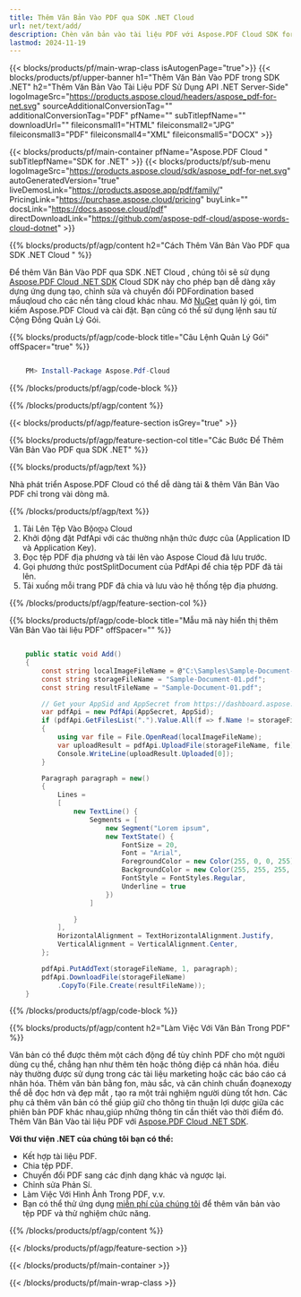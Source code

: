 ```yaml
---
title: Thêm Văn Bản Vào PDF qua SDK .NET Cloud
url: net/text/add/
description: Chèn văn bản vào tài liệu PDF với Aspose.PDF Cloud SDK for .NET. Tự động hóa chỉnh sửa nội dung một cách dễ dàng.
lastmod: 2024-11-19
---
```


{{< blocks/products/pf/main-wrap-class isAutogenPage="true">}}
{{< blocks/products/pf/upper-banner h1="Thêm Văn Bản Vào PDF trong SDK .NET" h2="Thêm Văn Bản Vào Tài Liệu PDF Sử Dụng API .NET Server-Side" logoImageSrc="https://products.aspose.cloud/headers/aspose_pdf-for-net.svg" sourceAdditionalConversionTag="" additionalConversionTag="PDF" pfName="" subTitlepfName="" downloadUrl="" fileiconsmall1="HTML" fileiconsmall2="JPG" fileiconsmall3="PDF" fileiconsmall4="XML" fileiconsmall5="DOCX" >}}

{{< blocks/products/pf/main-container pfName="Aspose.PDF Cloud " subTitlepfName="SDK for .NET" >}}
{{< blocks/products/pf/sub-menu logoImageSrc="https://products.aspose.cloud/sdk/aspose_pdf-for-net.svg"
autoGeneratedVersion="true"
liveDemosLink="https://products.aspose.app/pdf/family/" PricingLink="https://purchase.aspose.cloud/pricing" buyLink="" docsLink="https://docs.aspose.cloud/pdf"  directDownloadLink="https://github.com/aspose-pdf-cloud/aspose-words-cloud-dotnet" >}}

{{% blocks/products/pf/agp/content h2="Cách Thêm Văn Bản Vào PDF qua SDK .NET Cloud " %}}

Để thêm Văn Bản Vào PDF qua SDK .NET Cloud , chúng tôi sẽ sử dụng
[Aspose.PDF Cloud .NET SDK](https://products.aspose.cloud/pdf/net/)
Cloud SDK này cho phép bạn dễ dàng xây dựng ứng dụng tạo, chỉnh sửa và chuyển đổi PDFordination based mẩuqloud cho các nền tảng cloud khác nhau. Mở
[NuGet](https://www.nuget.org/packages/Aspose.Pdf-Cloud)
quản lý gói, tìm kiếm
Aspose.PDF Cloud
và cài đặt. Bạn cũng có thể sử dụng lệnh sau từ Cộng Đồng Quản Lý Gói.

{{% blocks/products/pf/agp/code-block title="Câu Lệnh Quản Lý Gói" offSpacer="true" %}}

```powershell

    PM> Install-Package Aspose.Pdf-Cloud

```

{{% /blocks/products/pf/agp/code-block %}}

{{% /blocks/products/pf/agp/content %}}

{{< blocks/products/pf/agp/feature-section isGrey="true" >}}

{{% blocks/products/pf/agp/feature-section-col title="Các Bước Để Thêm Văn Bản Vào PDF qua SDK .NET" %}}

{{% blocks/products/pf/agp/text %}}

Nhà phát triển Aspose.PDF Cloud có thể dễ dàng tải & thêm Văn Bản Vào PDF chỉ trong vài dòng mã.

{{% /blocks/products/pf/agp/text %}}

1. Tải Lên Tệp Vào Bộიდა Cloud
1. Khởi động đặt PdfApi với các thường nhận thức được cũa (Application ID và Application Key).
1. Đọc tệp PDF địa phương và tải lên vào Aspose Cloud đã lưu trước.
1. Gọi phương thức postSplitDocument của PdfApi để chia tệp PDF đã tải lên.
1. Tải xuống mỗi trang PDF đã chia và lưu vào hệ thống tệp địa phương.

{{% /blocks/products/pf/agp/feature-section-col %}}



{{% blocks/products/pf/agp/code-block title="Mẫu mã này hiển thị thêm Văn Bản Vào tài liệu PDF" offSpacer="" %}}

```cs

    public static void Add()
    {
        const string localImageFileName = @"C:\Samples\Sample-Document-01.pdf";
        const string storageFileName = "Sample-Document-01.pdf";
        const string resultFileName = "Sample-Document-01.pdf";

        // Get your AppSid and AppSecret from https://dashboard.aspose.cloud (free registration required).
        var pdfApi = new PdfApi(AppSecret, AppSid);
        if (pdfApi.GetFilesList(".").Value.All(f => f.Name != storageFileName))
        {
            using var file = File.OpenRead(localImageFileName);
            var uploadResult = pdfApi.UploadFile(storageFileName, file);
            Console.WriteLine(uploadResult.Uploaded[0]);
        }

        Paragraph paragraph = new()
        {
            Lines =
            [
                new TextLine() {
                    Segments = [
                        new Segment("Lorem ipsum",
                        new TextState() {
                            FontSize = 20,
                            Font = "Arial",
                            ForegroundColor = new Color(255, 0, 0, 255),
                            BackgroundColor = new Color(255, 255, 255, 0),
                            FontStyle = FontStyles.Regular,
                            Underline = true
                        })
                    ]

                }
            ],
            HorizontalAlignment = TextHorizontalAlignment.Justify,
            VerticalAlignment = VerticalAlignment.Center,
        };

        pdfApi.PutAddText(storageFileName, 1, paragraph);
        pdfApi.DownloadFile(storageFileName)
            .CopyTo(File.Create(resultFileName));
    }
```

{{% /blocks/products/pf/agp/code-block %}}

{{% blocks/products/pf/agp/content h2="Làm Việc Với Văn Bản Trong PDF" %}}

Văn bản có thể được thêm một cách động để tùy chỉnh PDF cho một người dùng cụ thể, chẳng hạn như thêm tên hoặc thông điệp cá nhân hóa. điều này thường được sử dụng trong các tài liệu marketing hoặc các báo cáo cá nhân hóa. Thêm văn bản bằng fon, màu sắc, và căn chỉnh chuẩn đoạneходу thể dễ đọc hơn và đẹp mắt , tạo ra một trải nghiệm người dùng tốt hơn. Các phụ cả thêm văn bản có thể giúp giữ cho thông tin thuận lợi dược giữa các phiên bản PDF khác nhau,giúp những thông tin cần thiết vào thời điểm đó.
Thêm Văn Bản Vào tài liệu PDF với [Aspose.PDF Cloud .NET SDK](https://products.aspose.cloud/pdf/net/).

**Với thư viện .NET của chúng tôi bạn có thể:**

+ Kết hợp tài liệu PDF.
+ Chia tệp PDF.
+ Chuyển đổi PDF sang các định dạng khác và ngược lại.
+ Chỉnh sửa Phản Sí.
+ Làm Việc Với Hình Ảnh Trong PDF, v.v.
+ Bạn có thể thử ứng dụng [miễn phí của chúng tôi](https://products.aspose.app/pdf/editor) để thêm văn bản vào tệp PDF và thử nghiệm chức năng.

{{% /blocks/products/pf/agp/content %}}

{{< /blocks/products/pf/agp/feature-section >}}

{{< /blocks/products/pf/main-container >}}

{{< /blocks/products/pf/main-wrap-class >}}

